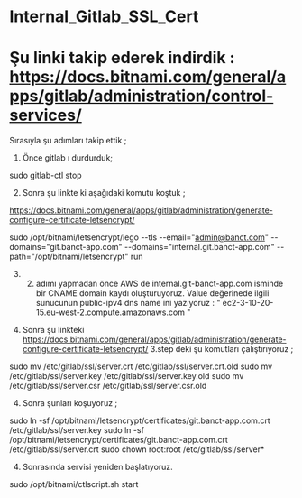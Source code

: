 # Internal_Gitlab_SSL_Cert

# Şu linki takip ederek indirdik : https://docs.bitnami.com/general/apps/gitlab/administration/control-services/

Sırasıyla şu adımları takip ettik ;

1) Önce gitlab ı durdurduk;

sudo gitlab-ctl stop

2) Sonra şu linkte ki aşağıdaki komutu koştuk ;

https://docs.bitnami.com/general/apps/gitlab/administration/generate-configure-certificate-letsencrypt/

sudo /opt/bitnami/letsencrypt/lego --tls --email="admin@banct.com" --domains="git.banct-app.com" --domains="internal.git.banct-app.com" --path="/opt/bitnami/letsencrypt" run

3) 2. adımı yapmadan önce AWS de internal.git-banct-app.com isminde bir CNAME domain kaydı oluşturuyoruz. Value değerinede ilgili sunucunun public-ipv4 dns name ini yazıyoruz : " ec2-3-10-20-15.eu-west-2.compute.amazonaws.com "

3) Sonra şu linkteki https://docs.bitnami.com/general/apps/gitlab/administration/generate-configure-certificate-letsencrypt/ 3.step deki şu komutları çalıştırıyoruz ;

sudo mv /etc/gitlab/ssl/server.crt /etc/gitlab/ssl/server.crt.old
sudo mv /etc/gitlab/ssl/server.key /etc/gitlab/ssl/server.key.old
sudo mv /etc/gitlab/ssl/server.csr /etc/gitlab/ssl/server.csr.old

4) Sonra şunları koşuyoruz ;

sudo ln -sf /opt/bitnami/letsencrypt/certificates/git.banct-app.com.crt /etc/gitlab/ssl/server.key
sudo ln -sf /opt/bitnami/letsencrypt/certificates/git.banct-app.com.crt /etc/gitlab/ssl/server.crt
sudo chown root:root /etc/gitlab/ssl/server*


4) Sonrasında servisi yeniden başlatıyoruz.

sudo /opt/bitnami/ctlscript.sh start
